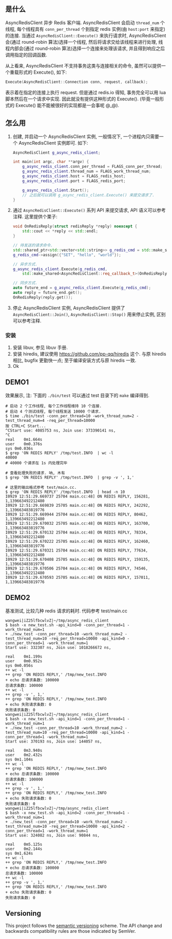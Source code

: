 
## 是什么

AsyncRedisClient 异步 Redis 客户端. AsyncRedisClient 会启动 `thread_num` 个线程, 每个线程具有 `conn_per_thread` 个到指定 redis 实例(由 `host:port` 来指定)的连接. 当通过 `AsyncRedisClient::Execute()` 来执行请求时, AsyncRedisClient 会(通过 round-robin 算法)选择一个线程, 然后将请求交给该线程来进行处理, 线程内部会(通过 round-robin 算法)选择一个连接来处理该请求, 并且得到响应之后调用指定的回调函数.

从上看来, AsyncRedisClient 不支持事务这类与连接相关的命令, 虽然可以提供一个重载形式的 Execute(), 如下:

```cpp
Execute(AsyncRedisClient::Connection conn, request, callback);
```

表示着在指定的连接上执行 request. 但是通过 redis.io 得知, 事务完全可以用 lua 脚本然后在一个请求中实现. 因此就没有提供这种形式的 Execute(). (毕竟一般形式的 Execute() 能不能被很好的实现都是一会事呢 @_@).

## 怎么用

1.  创建, 并启动一个 AsyncRedisClient 实例, 一般情况下, 一个进程内只需要一个 AsyncRedisClient 实例即可. 如下:

    ```cpp
    AsyncRedisClient g_async_redis_client;

    int main(int argc, char **argv) {
        g_async_redis_client.conn_per_thread = FLAGS_conn_per_thread;
        g_async_redis_client.thread_num = FLAGS_work_thread_num;
        g_async_redis_client.host = FLAGS_redis_host;
        g_async_redis_client.port = FLAGS_redis_port;

        g_async_redis_client.Start();
        // 之后就可以调用 g_async_redis_client.Execute() 来提交请求了.
    }
    ```

2.  通过 `AsyncRedisClient::Execute()` 系列 API 来提交请求, API 语义可以参考注释. 这里提供个栗子:

    ```cpp
    void OnRedisReply(struct redisReply *reply) noexcept {
        std::cout << *reply << std::endl;
    }

    // 待发送的请求命令.
    std::shared_ptr<std::vector<std::string>> g_redis_cmd = std::make_shared<std::vector<std::string>>();
    g_redis_cmd->assign({"SET", "hello", "world"});

    // 异步方式.
    g_async_redis_client.Execute(g_redis_cmd,
        std::make_shared<AsyncRedisClient::req_callback_t>(OnRedisReply));

    // 同步方式.
    auto future_end = g_async_redis_client.Execute(g_redis_cmd);
    auto reply = future_end.get();
    OnRedisReply(reply.get());
    ```

3.  停止 AsyncRedisClient 实例, AsyncRedisClient 提供了 `AsyncRedisClient::Join()`, `AsyncRedisClient::Stop()` 用来停止实例, 区别可以参考注释.

### 安装

1.  安装 libuv, 参见 libuv 手册.
2.  安装 hiredis, 建议使用 https://github.com/pp-qq/hiredis 这个. 与原 hiredis 相比, bugfix 更勤快一点; 至于编译安装方式与原 hiredis 一致.
3.  Ok

## DEMO1

效果展示, 注: 下面的 `./bin/test` 可以通过 test 目录下的 `make` 编译得到.

```shell
# 启动 2 个工作线程, 每个工作线程维持 10 个连接.
# 启动 4 个测试线程, 每个线程发送 10000 个请求.
$ time ./bin/test -conn_per_thread=10 -work_thread_num=2 -test_thread_num=4 -req_per_thread=10000
按 CTRL+C Start...
^CStart use: 4085753 ns, Join use: 373390141 ns,
^C
real	0m1.664s
user	0m0.376s
sys	0m0.036s
$ grep 'ON REDIS REPLY' /tmp/test.INFO  | wc -l
40000
# 40000 个请求在 1s 内处理完毕

# 查看处理失败的请求. 呐, 木有
$ grep 'ON REDIS REPLY' /tmp/test.INFO  | grep -v ', 1,'

# 这里的输出格式参考 test/main.cc.
$ grep 'ON REDIS REPLY' /tmp/test.INFO  | head -n 10
I0929 12:51:29.669737 25704 main.cc:48] ON REDIS REPLY, 156281, 1,139663492212480
I0929 12:51:29.669839 25705 main.cc:48] ON REDIS REPLY, 242292, 1,139663483819776
I0929 12:51:29.669944 25704 main.cc:48] ON REDIS REPLY, 80462, 1,139663492212480
I0929 12:51:29.670032 25705 main.cc:48] ON REDIS REPLY, 163700, 1,139663483819776
I0929 12:51:29.670132 25704 main.cc:48] ON REDIS REPLY, 78334, 1,139663492212480
I0929 12:51:29.670222 25705 main.cc:48] ON REDIS REPLY, 162460, 1,139663483819776
I0929 12:51:29.670321 25704 main.cc:48] ON REDIS REPLY, 77634, 1,139663492212480
I0929 12:51:29.670408 25705 main.cc:48] ON REDIS REPLY, 159135, 1,139663483819776
I0929 12:51:29.670506 25704 main.cc:48] ON REDIS REPLY, 74546, 1,139663492212480
I0929 12:51:29.670593 25705 main.cc:48] ON REDIS REPLY, 157011, 1,139663483819776
```

## DEMO2

基准测试, 比较几种 redis 请求的耗时. 代码参考 test/main.cc

```shell
wangwei|iZ25lfbcwlvZ|~/tmp/async_redis_client
$ bash -x new_test.sh -api_kind=0 -conn_per_thread=1 -work_thread_num=1
+ ./new_test -conn_per_thread=10 -work_thread_num=2 -test_thread_num=10 -req_per_thread=10000 -api_kind=0 -conn_per_thread=1 -work_thread_num=1
Start use: 332307 ns, Join use: 1018266672 ns,

real	0m1.199s
user	0m0.952s
sys	0m0.056s
++ wc -l
++ grep 'ON REDIS REPLY,' /tmp/new_test.INFO
+ echo 总请求条数: 100000
总请求条数: 100000
++ wc -l
++ grep -v ', 1,'
++ grep 'ON REDIS REPLY,' /tmp/new_test.INFO
+ echo 失败请求条数: 0
失败请求条数: 0
wangwei|iZ25lfbcwlvZ|~/tmp/async_redis_client
$ bash -x new_test.sh -api_kind=1 -conn_per_thread=1 -work_thread_num=1
+ ./new_test -conn_per_thread=10 -work_thread_num=2 -test_thread_num=10 -req_per_thread=10000 -api_kind=1 -conn_per_thread=1 -work_thread_num=1
Start use: 370193 ns, Join use: 144057 ns,

real	0m3.940s
user	0m2.432s
sys	0m1.104s
++ wc -l
++ grep 'ON REDIS REPLY,' /tmp/new_test.INFO
+ echo 总请求条数: 100000
总请求条数: 100000
++ wc -l
++ grep -v ', 1,'
++ grep 'ON REDIS REPLY,' /tmp/new_test.INFO
+ echo 失败请求条数: 0
失败请求条数: 0
wangwei|iZ25lfbcwlvZ|~/tmp/async_redis_client
$ bash -x new_test.sh -api_kind=2 -conn_per_thread=1 -work_thread_num=1
+ ./new_test -conn_per_thread=10 -work_thread_num=2 -test_thread_num=10 -req_per_thread=10000 -api_kind=2 -conn_per_thread=1 -work_thread_num=1
Start use: 324082 ns, Join use: 90844 ns,

real	0m5.125s
user	0m2.144s
sys	0m1.624s
++ wc -l
++ grep 'ON REDIS REPLY,' /tmp/new_test.INFO
+ echo 总请求条数: 100000
总请求条数: 100000
++ wc -l
++ grep -v ', 1,'
++ grep 'ON REDIS REPLY,' /tmp/new_test.INFO
+ echo 失败请求条数: 0
失败请求条数: 0
```

## Versioning

This project follows the [semantic versioning](http://semver.org/) scheme. The API change and backwards compatibility rules are those indicated by SemVer.

